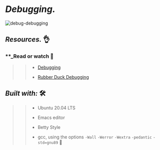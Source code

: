 # **_Debugging._**

![debug-debugging](https://user-images.githubusercontent.com/85587286/160736112-8e488e41-31ec-4a96-84a3-c6c02b1ec66a.gif)


## **_Resources._** 👌

### **_Read or watch  📑

>> * [Debugging](https://intranet.hbtn.io/rltoken/iADtJa-KkjYI56m-cQyWIw)
>> 
>> * [Rubber Duck Debugging](https://intranet.hbtn.io/rltoken/sS_CVV32moC3tyEImNCvig)

## **_Built with:_** 🛠️


>> * Ubuntu 20.04 LTS
>> 
>> * Emacs editor
>> 
>> * Betty Style
>> 
>> * gcc, using the options `-Wall` `-Werror` `-Wextra` `-pedantic` `-std=gnu89`  🏁
